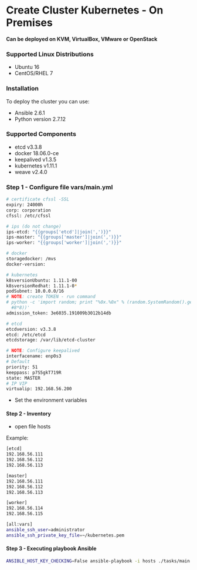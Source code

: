 # Create Cluster Kubernetes - On Premises
**Can be deployed on KVM, VirtualBox, VMware or OpenStack**

### Supported Linux Distributions
    
   * Ubuntu 16
   * CentOS/RHEL 7
    
### Installation

To deploy the cluster you can use:

   * Ansible 2.6.1
   * Python version 2.7.12 
    
### Supported Components

   * etcd v3.3.8
   * docker 18.06.0-ce 
   * keepalived v1.3.5
   * kubernetes v1.11.1
   * weave v2.4.0
    
### Step 1 - Configure file vars/main.yml

```bash
# certificate cfssl -SSL
expiry: 24000h
corp: corporation
cfssl: /etc/cfssl

# ips (do not change)
ips-etcd: "{{groups['etcd']|join(',')}}"
ips-master: "{{groups['master']|join(',')}}"
ips-worker: "{{groups['worker']|join(',')}}"

# docker
storagedocker: /mvs
docker-version:

# kubernetes
k8sversionUbuntu: 1.11.1-00
k8sversionRedhat: 1.11.1-0*
podSubnet: 10.0.0.0/16
# NOTE: create TOKEN - run command
# python -c 'import random; print "%0x.%0x" % (random.SystemRandom().getrandbits(3*8), random.SystemRandom().getrandbits(
  #8*8))'
admission_token: 3e6035.191009b3012b14db

# etcd
etcdversion: v3.3.8
etcd: /etc/etcd
etcdstorage: /var/lib/etcd-cluster

# NOTE: Configure keepalived
interfacename: enp0s3
# Default
priority: 51
keeppass: p7S5gkT719R
state: MASTER
# IP VIP
virtualip: 192.168.56.200
```

- Set the environment variables

#### Step 2 - Inventory 

- open file hosts 

Example:
```bash
[etcd]
192.168.56.111
192.168.56.112
192.168.56.113

[master]
192.168.56.111
192.168.56.112
192.168.56.113

[worker]
192.168.56.114
192.168.56.115

[all:vars]
ansible_ssh_user=administrator
ansible_ssh_private_key_file=~/kubernetes.pem
```

#### Step 3 - Executing playbook Ansible

```bash
ANSIBLE_HOST_KEY_CHECKING=False ansible-playbook -i hosts ./tasks/main.yml --skip-tags destroyCluster
```